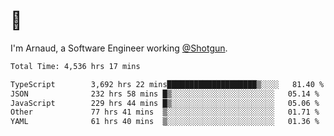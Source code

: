 # 👋

I'm Arnaud, a Software Engineer working [@Shotgun](https://shotgun.live).

<!--START_SECTION:waka-->

```txt
Total Time: 4,536 hrs 17 mins

TypeScript        3,692 hrs 22 mins████████████████████▒░░░░   81.40 %
JSON              232 hrs 58 mins █▒░░░░░░░░░░░░░░░░░░░░░░░   05.14 %
JavaScript        229 hrs 44 mins █▒░░░░░░░░░░░░░░░░░░░░░░░   05.06 %
Other             77 hrs 41 mins  ▒░░░░░░░░░░░░░░░░░░░░░░░░   01.71 %
YAML              61 hrs 40 mins  ▒░░░░░░░░░░░░░░░░░░░░░░░░   01.36 %
```

<!--END_SECTION:waka-->
